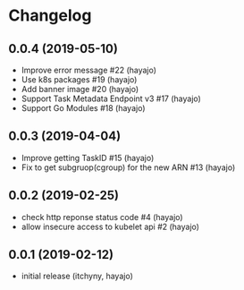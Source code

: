 # Changelog

## 0.0.4 (2019-05-10)

* Improve error message #22 (hayajo)
* Use k8s packages #19 (hayajo)
* Add banner image #20 (hayajo)
* Support Task Metadata Endpoint v3 #17 (hayajo)
* Support Go Modules #18 (hayajo)


## 0.0.3 (2019-04-04)

* Improve getting TaskID #15 (hayajo)
* Fix to get subgruop(cgroup) for the new ARN #13 (hayajo)


## 0.0.2 (2019-02-25)

* check http reponse status code #4 (hayajo)
* allow insecure access to kubelet api #2 (hayajo)


## 0.0.1 (2019-02-12)

* initial release (itchyny, hayajo)
